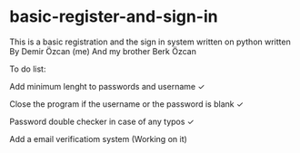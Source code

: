 # basic-register-and-sign-in
This is a basic registration and the sign in system written on python written By Demir Özcan (me) And my brother Berk Özcan

To do list: 

Add minimum lenght to passwords and username ✓

Close the program if the username or the password is blank ✓

Password double checker in case of any typos ✓

Add a email verificatiom system (Working on it)

